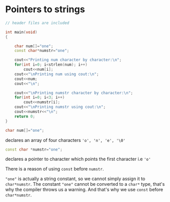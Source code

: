 # Pointers to strings

```C++
// header files are included

int main(void)
{

	char num[]="one";
	const char*numstr="one";

	cout<<"Printing num character by character:\n";
	for(int i=0; i<strlen(num); i++)
		cout<<num[i];
	cout<<"\nPrinting num using cout:\n";
	cout<<num;
	cout<<"\n";

	cout<<"\nPrinting numstr character by character:\n";
	for(int i=0; i<3; i++)
		cout<<numstr[i];
	cout<<"\nPrinting numstr using cout:\n";
	cout<<numstr<<"\n";
	return 0;
}
```

```C++
char num[]="one";
```
declares an array of four characters ``` 'o', 'n', 'e', '\0' ```

```C++
const char *numstr="one";
```
declares a pointer to character which points the first character i.e ``` 'o' ```

There is a reason of using ```const``` before ```numstr```.

```"one"``` is actually a string constant, so we cannot simply assign it to ```char*numstr```.
The constant ```"one"``` cannot be converted to a ``` char* ``` type, that's why the compiler throws us a warning.
And that's why we use ```const``` before ```char*numstr```.
